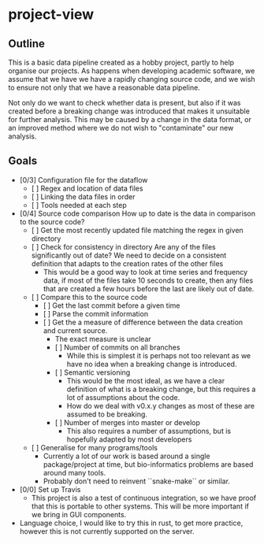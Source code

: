 # project-view

## Outline

This is a basic data pipeline created as a hobby project, partly to help
organise our projects. As happens when developing academic software, we
assume that we have we have a rapidly changing source code, and we wish
to ensure not only that we have a reasonable data pipeline.

Not only do we want to check whether data is present, but also if it was
created before a breaking change was introduced that makes it unsuitable
for further analysis. This may be caused by a change in the data format,
or an improved method where we do not wish to "contaminate" our new
analysis.

## Goals

  - \[0/3\] Configuration file for the dataflow
      - \[ \] Regex and location of data files
      - \[ \] Linking the data files in order
      - \[ \] Tools needed at each step
  - \[0/4\] Source code comparison How up to date is the data in
    comparison to the source code?
      - \[ \] Get the most recently updated file matching the regex in
        given directory
      - \[ \] Check for consistency in directory Are any of the files
        significantly out of date? We need to decide on a consistent
        definition that adapts to the creation rates of the other files
          - This would be a good way to look at time series and
            frequency data, if most of the files take 10 seconds to
            create, then any files that are created a few hours before
            the last are likely out of date.
      - \[ \] Compare this to the source code
          - \[ \] Get the last commit before a given time
          - \[ \] Parse the commit information
          - \[ \] Get the a measure of difference between the data
            creation and current source.
              - The exact measure is unclear
              - \[ \] Number of commits on all branches
                  - While this is simplest it is perhaps not too
                    relevant as we have no idea when a breaking change
                    is introduced.
              - \[ \] Semantic versioning
                  - This would be the most ideal, as we have a clear
                    definition of what is a breaking change, but this
                    requires a lot of assumptions about the code.
                  - How do we deal with v0.x.y changes as most of these
                    are assumed to be breaking.
              - \[ \] Number of merges into master or develop
                  - This also requires a number of assumptions, but is
                    hopefully adapted by most developers
      - \[ \] Generalise for many programs/tools
          - Currently a lot of our work is based around a single
            package/project at time, but bio-informatics problems are
            based around many tools.
          - Probably don't need to reinvent \`\`snake-make\`\` or
            similar.
  - \[0/0\] Set up Travis
      - This project is also a test of continuous integration, so we
        have proof that this is portable to other systems. This will be
        more important if we bring in GUI components.
  - Language choice, I would like to try this in rust, to get more
    practice, however this is not currently supported on the server.
